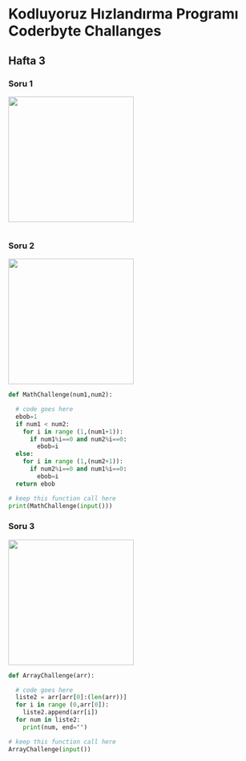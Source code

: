 # Kodluyoruz Hızlandırma Programı Coderbyte Challanges

## Hafta 3
### Soru 1
<p align="left">
  <img width="250" height="250" src="https://imgyukle.com/f/2022/11/29/JHVV26.png">
</p>

```python

```
### Soru 2
<p align="left">
  <img width="250" height="250" src="https://imgyukle.com/f/2022/11/29/JHVV26.png">
</p>

```python
def MathChallenge(num1,num2):

  # code goes here
  ebob=1
  if num1 < num2:
    for i in range (1,(num1+1)):
      if num1%i==0 and num2%i==0:
        ebob=i
  else:
    for i in range (1,(num2+1)):
      if num2%i==0 and num1%i==0:
        ebob=i
  return ebob

# keep this function call here 
print(MathChallenge(input()))
```
### Soru 3
<p align="left">
  <img width="250" height="250" src="https://imgyukle.com/f/2022/11/29/JHEcff.png">
</p>

```python
def ArrayChallenge(arr):

  # code goes here
  liste2 = arr[arr[0]:(len(arr))]
  for i in range (0,arr[0]):
    liste2.append(arr[i])
  for num in liste2:
    print(num, end="")

# keep this function call here 
ArrayChallenge(input())
```

